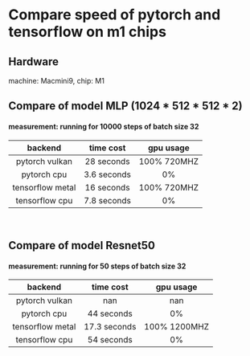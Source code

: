 # Compare speed of pytorch and tensorflow on m1 chips

## Hardware
machine: Macmini9, chip: M1

## Compare of model MLP (1024 * 512 * 512 * 2)

#### measurement: running for 10000 steps of batch size 32
| backend         | time cost   |  gpu usage 
| :-----------:   | :---------: |:---------:
| pytorch vulkan  | 28 seconds  | 100% 720MHZ 
| pytorch cpu     | 3.6 seconds | 0% 
| tensorflow metal| 16 seconds  | 100% 720MHZ 
| tensorflow cpu  | 7.8 seconds | 0% 

&nbsp;
## Compare of model Resnet50

#### measurement: running for 50 steps of batch size 32

| backend         | time cost   |  gpu usage |
| :---------:     | :---------: |:---------:|
| pytorch vulkan  | nan  | nan |
| pytorch cpu     | 44 seconds | 0% |
| tensorflow metal| 17.3 seconds  | 100% 1200MHZ |
| tensorflow cpu  | 54 seconds | 0% |
